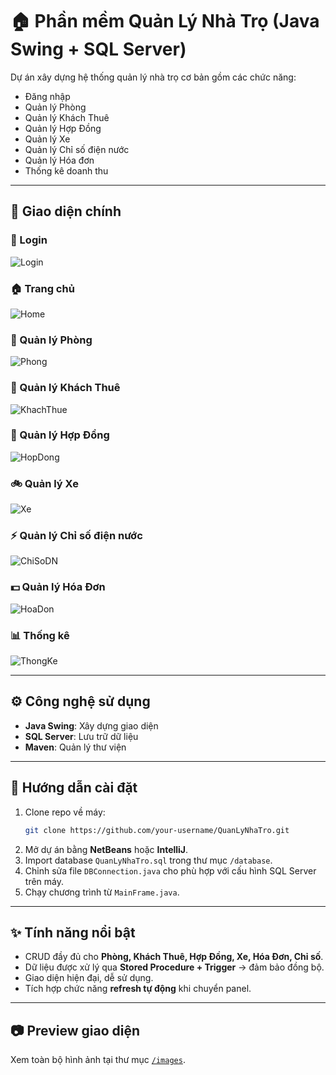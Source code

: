 # 🏠 Phần mềm Quản Lý Nhà Trọ (Java Swing + SQL Server)

Dự án xây dựng hệ thống quản lý nhà trọ cơ bản gồm các chức năng:
- Đăng nhập
- Quản lý Phòng
- Quản lý Khách Thuê
- Quản lý Hợp Đồng
- Quản lý Xe
- Quản lý Chỉ số điện nước
- Quản lý Hóa đơn
- Thống kê doanh thu

---

## 🚀 Giao diện chính

### 🔑 Login
![Login](./images/Login.jpg)

### 🏠 Trang chủ
![Home](./images/Home.jpg)

### 🏢 Quản lý Phòng
![Phong](./images/Phong.jpg)

### 👤 Quản lý Khách Thuê
![KhachThue](./images/KhachThue.jpg)

### 📑 Quản lý Hợp Đồng
![HopDong](./images/HopDong.jpg)

### 🚲 Quản lý Xe
![Xe](./images/Xe.jpg)

### ⚡ Quản lý Chỉ số điện nước
![ChiSoDN](./images/ChiSoDN.jpg)

### 💵 Quản lý Hóa Đơn
![HoaDon](./images/HoaDon.jpg)

### 📊 Thống kê
![ThongKe](./images/ThongKe.jpg)

---

## ⚙️ Công nghệ sử dụng
- **Java Swing**: Xây dựng giao diện
- **SQL Server**: Lưu trữ dữ liệu
- **Maven**: Quản lý thư viện

---

## 📌 Hướng dẫn cài đặt
1. Clone repo về máy:
   ```bash
   git clone https://github.com/your-username/QuanLyNhaTro.git
   ```
2. Mở dự án bằng **NetBeans** hoặc **IntelliJ**.
3. Import database `QuanLyNhaTro.sql` trong thư mục `/database`.
4. Chỉnh sửa file `DBConnection.java` cho phù hợp với cấu hình SQL Server trên máy.
5. Chạy chương trình từ `MainFrame.java`.

---

## ✨ Tính năng nổi bật
- CRUD đầy đủ cho **Phòng, Khách Thuê, Hợp Đồng, Xe, Hóa Đơn, Chỉ số**.
- Dữ liệu được xử lý qua **Stored Procedure + Trigger** → đảm bảo đồng bộ.
- Giao diện hiện đại, dễ sử dụng.
- Tích hợp chức năng **refresh tự động** khi chuyển panel.

---

## 📷 Preview giao diện
Xem toàn bộ hình ảnh tại thư mục [`/images`](./images).
